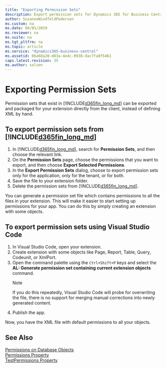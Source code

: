 ```yaml
---
title: "Exporting Permission Sets"
description: Export permission sets for Dynamics 365 for Business Central.
author: SusanneWindfeldPedersen
ms.custom: na
ms.date: 04/01/2019
ms.reviewer: na
ms.suite: na
ms.tgt_pltfrm: na
ms.topic: article
ms.service: "dynamics365-business-central"
ms.assetid: 0ba68a20-d83a-4e4c-9938-dac7fa8f5461
caps.latest.revision: 35
ms.author: solsen
---
```


# Exporting Permission Sets

Permission sets that exist in [!INCLUDE[d365fin_long_md](includes/d365fin_long_md.md)] can be exported and packaged for your extension directly from the client, instead of defining XML by hand. 

## To export permission sets from [!INCLUDE[d365fin_long_md](includes/d365fin_long_md.md)]
1. In [!INCLUDE[d365fin_long_md](includes/d365fin_long_md.md)], search for **Permission Sets**, and then choose the relevant link.
2. On the **Permission Sets** page, choose the permissions that you want to export, and then choose **Export Selected Permissions**.
3. In the **Export Permission Sets** dialog, choose to export permission sets only for the application, only for the tenant, or for both.
4. Save the file to your extension folder.
5. Delete the permission sets from [!INCLUDE[d365fin_long_md](includes/d365fin_long_md.md)]. 

You can generate a permission set file which contains permissions to all the files in your extension. This will make it easier to start setting up permissions for your app. You can do this by simply creating an extension with some objects. 

## To export permission sets using Visual Studio Code

1. In Visual Studio Code, open your extension.
2. Create extension with some objects like Page, Report, Table, Query, Codeunit, or XmlPort.  
3. Open the command palette using the `Ctrl+Shift+P` keys and select the **AL: Generate permission set containing current extension objects** command.  
    > [!NOTE]  
    > If you do this repeatedly, Visual Studio Code will probe for overwriting the file, there is no support for merging manual corrections into newly generated content.
4. Publish the app. 

Now, you have the XML file with default permissions to all your objects.

## See Also
[Permissions on Database Objects](devenv-permissions-on-database-objects.md)  
[Permissions Property](properties/devenv-permissions-property.md)  
[TestPermissions Property](properties/devenv-testpermissions-property.md)  
